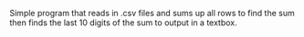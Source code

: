 Simple program that reads in .csv files and sums up all rows to find the sum then finds the last 10 digits of the sum to output in a textbox.
